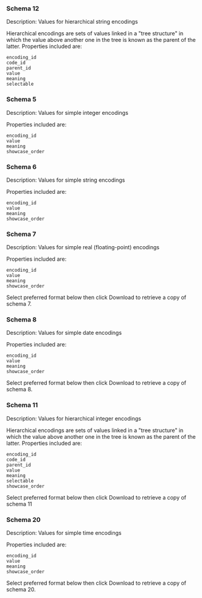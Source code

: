 ### Schema 12

Description: Values for hierarchical string encodings

Hierarchical encodings are sets of values linked in a "tree structure" in which the value above another one in the tree is known as the parent of the latter. Properties included are:

    encoding_id
    code_id
    parent_id
    value
    meaning
    selectable



### Schema 5

Description: Values for simple integer encodings

Properties included are:

    encoding_id
    value
    meaning
    showcase_order

### Schema 6

Description: Values for simple string encodings

Properties included are:

    encoding_id
    value
    meaning
    showcase_order

### Schema 7

Description: Values for simple real (floating-point) encodings

Properties included are:

    encoding_id
    value
    meaning
    showcase_order

Select preferred format below then click Download to retrieve a copy of schema 7. 


### Schema 8

Description: Values for simple date encodings

Properties included are:

    encoding_id
    value
    meaning
    showcase_order

Select preferred format below then click Download to retrieve a copy of schema 8. 

### Schema 11

Description: Values for hierarchical integer encodings

Hierarchical encodings are sets of values linked in a "tree structure" in which the value above another one in the tree is known as the parent of the latter. Properties included are:

    encoding_id
    code_id
    parent_id
    value
    meaning
    selectable
    showcase_order

Select preferred format below then click Download to retrieve a copy of schema 11

### Schema 20

Description: Values for simple time encodings

Properties included are:

    encoding_id
    value
    meaning
    showcase_order

Select preferred format below then click Download to retrieve a copy of schema 20.
